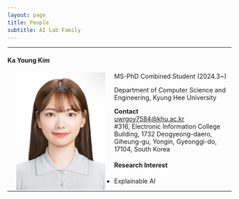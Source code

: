 ```yaml
---
layout: page
title: People 
subtitle: AI Lab Family
---
```


<hr>

#### Ka Young Kim
  
<img src="https://raw.githubusercontent.com/ailabkhu/ailabkhu.github.io/master/img/KaYoung.jpg" width="200" height="265" align="left" hspace="20" />
MS-PhD Combined Student (2024.3~)        

Department of Computer Science and Engineering, Kyung Hee University         
            
**Contact**  
uwrgoy7584@khu.ac.kr                                         
#316, Electronic Information College Building, 1732 Deogyeong-daero, Giheung-gu, Yongin, Gyeonggi-do, 17104, South Korea  

#### Research Interest
* Explainable AI


<hr>
